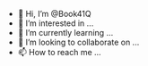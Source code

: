 - 👋 Hi, I’m @Book41Q
- 👀 I’m interested in ...
- 🌱 I’m currently learning ...
- 💞️ I’m looking to collaborate on ...
- 📫 How to reach me ...

<!---
Book41Q/Book41Q is a ✨ special ✨ repository because its `README.md` (this file) appears on your GitHub profile.
You can click the Preview link to take a look at your changes.
--->
